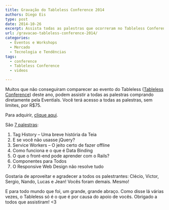 ```yaml
---
title: Gravação do Tableless Conference 2014
authors: Diego Eis
type: post
date: 2014-10-26
excerpt: Assista todas as palestras que ocorreram no Tableless Conference 2014.
url: /gravacao-tableless-conference-2014/
categories:
  - Eventos e Workshops
  - Mercado
  - Tecnologia e Tendências
tags:
  - conference
  - Tableless Conference
  - videos

---
```

Muitos que não conseguiram comparecer ao evento do Tableless ([Tableless Conference][1]) deste ano, podem assistir a todas as palestras comprando diretamente pela Eventials. Você terá acesso a todas as palestras, sem limites, por R$75.

Para adquirir, [clique aqui][1].

São [7 palestras][2]:

  1. Tag History &#8211; Uma breve história da Teia
  2. E se você não usasse jQuery?
  3. Service Workers &#8211; O jeito certo de fazer offline
  4. Como funciona e o que é Data Binding
  5. O que o front-end pode aprender com o Rails?
  6. Componentes para Todos
  7. O Responsive Web Design não resolve tudo

Gostaria de aproveitar e agradecer a todos os palestrantes: Clécio, Victor, Sergio, Nando, Lucas e Jean! Vocês foram demais. Mesmo!

E para todo mundo que foi, um grande, grande abraço. Como disse lá várias vezes, o Tableless só é o que é por causa do apoio de vocês. Obrigado a todos que assistiram! <3

 [1]: http://bit.ly/videos-tablelessconf2014
 [2]: https://www.eventials.com/tableless/groups/3-tableless-conference-2014/
